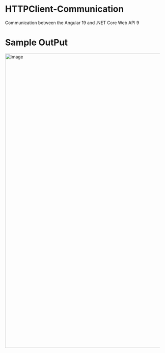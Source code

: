 # HTTPClient-Communication
Communication between the Angular 19 and .NET Core Web API 9



# Sample OutPut 

<img width="958" alt="image" src="https://github.com/user-attachments/assets/eb2a679d-4fe7-4596-837d-90a85363d780" />
